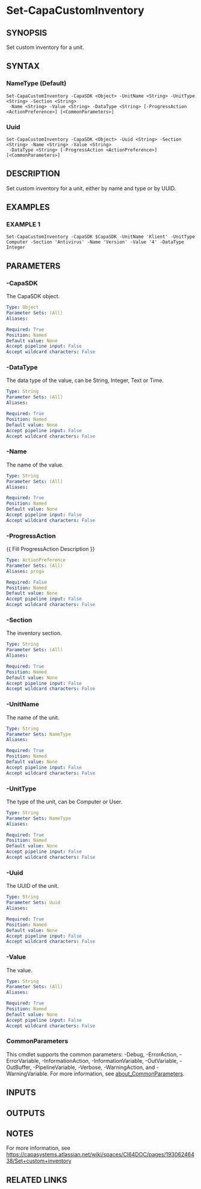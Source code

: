 # Set-CapaCustomInventory

## SYNOPSIS
Set custom inventory for a unit.

## SYNTAX

### NameType (Default)
```
Set-CapaCustomInventory -CapaSDK <Object> -UnitName <String> -UnitType <String> -Section <String>
 -Name <String> -Value <String> -DataType <String> [-ProgressAction <ActionPreference>] [<CommonParameters>]
```

### Uuid
```
Set-CapaCustomInventory -CapaSDK <Object> -Uuid <String> -Section <String> -Name <String> -Value <String>
 -DataType <String> [-ProgressAction <ActionPreference>] [<CommonParameters>]
```

## DESCRIPTION
Set custom inventory for a unit, either by name and type or by UUID.

## EXAMPLES

### EXAMPLE 1
```
Set-CapaCustomInventory -CapaSDK $CapaSDK -UnitName 'Klient' -UnitType Computer -Section 'Antivirus' -Name 'Version' -Value '4' -DataType Integer
```

## PARAMETERS

### -CapaSDK
The CapaSDK object.

```yaml
Type: Object
Parameter Sets: (All)
Aliases:

Required: True
Position: Named
Default value: None
Accept pipeline input: False
Accept wildcard characters: False
```

### -DataType
The data type of the value, can be String, Integer, Text or Time.

```yaml
Type: String
Parameter Sets: (All)
Aliases:

Required: True
Position: Named
Default value: None
Accept pipeline input: False
Accept wildcard characters: False
```

### -Name
The name of the value.

```yaml
Type: String
Parameter Sets: (All)
Aliases:

Required: True
Position: Named
Default value: None
Accept pipeline input: False
Accept wildcard characters: False
```

### -ProgressAction
{{ Fill ProgressAction Description }}

```yaml
Type: ActionPreference
Parameter Sets: (All)
Aliases: proga

Required: False
Position: Named
Default value: None
Accept pipeline input: False
Accept wildcard characters: False
```

### -Section
The inventory section.

```yaml
Type: String
Parameter Sets: (All)
Aliases:

Required: True
Position: Named
Default value: None
Accept pipeline input: False
Accept wildcard characters: False
```

### -UnitName
The name of the unit.

```yaml
Type: String
Parameter Sets: NameType
Aliases:

Required: True
Position: Named
Default value: None
Accept pipeline input: False
Accept wildcard characters: False
```

### -UnitType
The type of the unit, can be Computer or User.

```yaml
Type: String
Parameter Sets: NameType
Aliases:

Required: True
Position: Named
Default value: None
Accept pipeline input: False
Accept wildcard characters: False
```

### -Uuid
The UUID of the unit.

```yaml
Type: String
Parameter Sets: Uuid
Aliases:

Required: True
Position: Named
Default value: None
Accept pipeline input: False
Accept wildcard characters: False
```

### -Value
The value.

```yaml
Type: String
Parameter Sets: (All)
Aliases:

Required: True
Position: Named
Default value: None
Accept pipeline input: False
Accept wildcard characters: False
```

### CommonParameters
This cmdlet supports the common parameters: -Debug, -ErrorAction, -ErrorVariable, -InformationAction, -InformationVariable, -OutVariable, -OutBuffer, -PipelineVariable, -Verbose, -WarningAction, and -WarningVariable. For more information, see [about_CommonParameters](http://go.microsoft.com/fwlink/?LinkID=113216).

## INPUTS

## OUTPUTS

## NOTES
For more information, see https://capasystems.atlassian.net/wiki/spaces/CI64DOC/pages/19306246438/Set+custom+inventory

## RELATED LINKS
